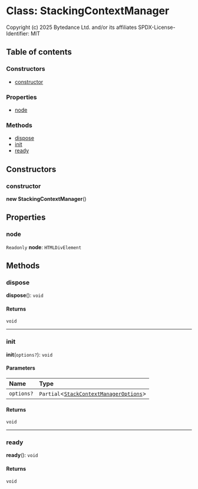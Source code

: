# Class: StackingContextManager

Copyright (c) 2025 Bytedance Ltd. and/or its affiliates
SPDX-License-Identifier: MIT

## Table of contents

### Constructors

* [constructor](/auto-docs/free-layout-editor/classes/StackingContextManager.md#constructor)

### Properties

* [node](/auto-docs/free-layout-editor/classes/StackingContextManager.md#node)

### Methods

* [dispose](/auto-docs/free-layout-editor/classes/StackingContextManager.md#dispose)
* [init](/auto-docs/free-layout-editor/classes/StackingContextManager.md#init)
* [ready](/auto-docs/free-layout-editor/classes/StackingContextManager.md#ready)

## Constructors

### constructor

**new StackingContextManager**()

## Properties

### node

`Readonly` **node**: `HTMLDivElement`

## Methods

### dispose

**dispose**(): `void`

#### Returns

`void`

***

### init

**init**(`options?`): `void`

#### Parameters

| Name | Type |
| :------ | :------ |
| `options?` | `Partial`<[`StackContextManagerOptions`](/auto-docs/free-layout-editor/interfaces/StackContextManagerOptions.md)> |

#### Returns

`void`

***

### ready

**ready**(): `void`

#### Returns

`void`
